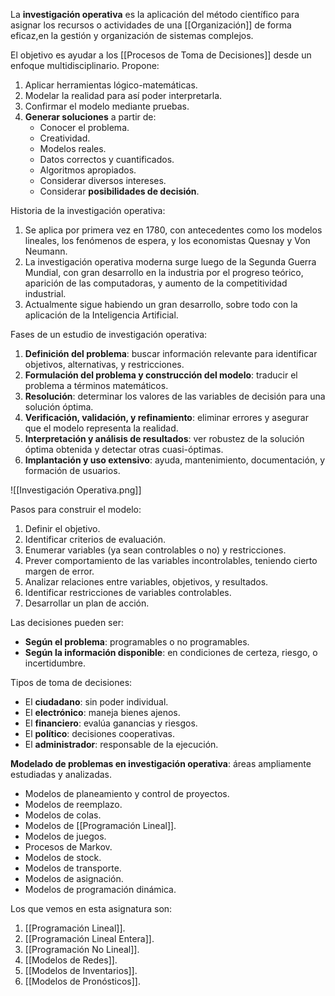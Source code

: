 La **investigación operativa** es la aplicación del método científico para asignar los recursos o actividades de una [[Organización]] de forma eficaz,en la gestión y organización de sistemas complejos.

El objetivo es ayudar a los [[Procesos de Toma de Decisiones]] desde un enfoque multidisciplinario. Propone:

1. Aplicar herramientas lógico-matemáticas.
2. Modelar la realidad para así poder interpretarla.
3. Confirmar el modelo mediante pruebas.
4. **Generar soluciones** a partir de:
   - Conocer el problema.
   - Creatividad.
   - Modelos reales.
   - Datos correctos y cuantificados.
   - Algoritmos apropiados.
   - Considerar diversos intereses.
   - Considerar **posibilidades de decisión**.

Historia de la investigación operativa:

1. Se aplica por primera vez en 1780, con antecedentes como los modelos lineales, los fenómenos de espera, y los economistas Quesnay y Von Neumann.
2. La investigación operativa moderna surge luego de la Segunda Guerra Mundial, con gran desarrollo en la industria por el progreso teórico, aparición de las computadoras, y aumento de la competitividad industrial.
3. Actualmente sigue habiendo un gran desarrollo, sobre todo con la aplicación de la Inteligencia Artificial.

Fases de un estudio de investigación operativa:

1. **Definición del problema**: buscar información relevante para identificar objetivos, alternativas, y restricciones.
2. **Formulación del problema y construcción del modelo**: traducir el problema a términos matemáticos.
3. **Resolución**: determinar los valores de las variables de decisión para una solución óptima.
4. **Verificación, validación, y refinamiento**: eliminar errores y asegurar que el modelo representa la realidad.
5. **Interpretación y análisis de resultados**: ver robustez de la solución óptima obtenida y detectar otras cuasi-óptimas.
6. **Implantación y uso extensivo**: ayuda, mantenimiento, documentación, y formación de usuarios.

![[Investigación Operativa.png]]

Pasos para construir el modelo:

1. Definir el objetivo.
2. Identificar criterios de evaluación.
3. Enumerar variables (ya sean controlables o no) y restricciones.
4. Prever comportamiento de las variables incontrolables, teniendo cierto margen de error.
5. Analizar relaciones entre variables, objetivos, y resultados.
6. Identificar restricciones de variables controlables.
7. Desarrollar un plan de acción.

Las decisiones pueden ser:

- **Según el problema**: programables o no programables.
- **Según la información disponible**: en condiciones de certeza, riesgo, o incertidumbre.

Tipos de toma de decisiones:

- El **ciudadano**: sin poder individual.
- El **electrónico**: maneja bienes ajenos.
- El **financiero**: evalúa ganancias y riesgos.
- El **político**: decisiones cooperativas.
- El **administrador**: responsable de la ejecución.

**Modelado de problemas en investigación operativa**: áreas ampliamente estudiadas y analizadas.

- Modelos de planeamiento y control de proyectos.
- Modelos de reemplazo.
- Modelos de colas.
- Modelos de [[Programación Lineal]].
- Modelos de juegos.
- Procesos de Markov.
- Modelos de stock.
- Modelos de transporte.
- Modelos de asignación.
- Modelos de programación dinámica.

Los que vemos en esta asignatura son:

1. [[Programación Lineal]].
2. [[Programación Lineal Entera]].
3. [[Programación No Lineal]].
4. [[Modelos de Redes]].
5. [[Modelos de Inventarios]].
6. [[Modelos de Pronósticos]].
